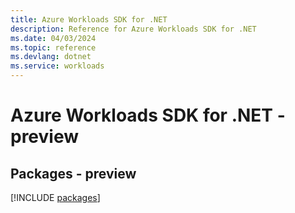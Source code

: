 ```yaml
---
title: Azure Workloads SDK for .NET
description: Reference for Azure Workloads SDK for .NET
ms.date: 04/03/2024
ms.topic: reference
ms.devlang: dotnet
ms.service: workloads
---
```

# Azure Workloads SDK for .NET - preview
## Packages - preview
[!INCLUDE [packages](workloads-index.md)]
